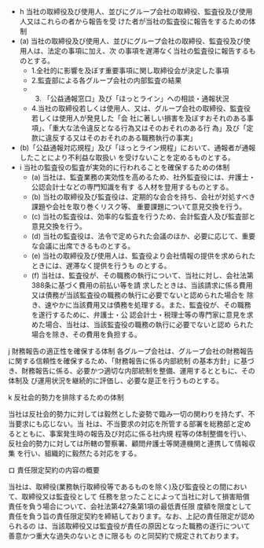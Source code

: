 - h 当社の取締役及び使用人、並びにグループ会社の取締役、監査役及び使用人又はこれらの者から報告を受 けた者が当社の監査役に報告をするための体制
- (a) 当社の取締役及び使用人、並びにグループ会社の取締役、監査役及び使用人は、法定の事項に加え、次 の事項を遅滞なく当社の監査役に報告するものとする。
	- 1.全社的に影響を及ぼす重要事項に関し取締役会が決定した事項
	- 2.監査部による各グループ会社の内部監査の結果
	- 3. 「公益通報窓口」及び「ほっとライン」への相談・通報状況
	- 4.当社の取締役若しくは使用人、又は、グループ会社の取締役、監査役若しくは使用人が発見した「会 社に著しい損害を及ぼすおそれのある事項」、「重大な法令違反となる行為又はそのおそれのある行 為」及び「定款に違反する又はそのおそれのある職務執行の事実」
- (b)「公益通報対応規程」及び「ほっとライン規程」において、通報者が通報したことにより不利益な取扱い を受けないことを定めるものとする。
- i 当社の監査役の監査が実効的に行われることを確保するための体制
	- (a) 当社は、監査業務の実効性を高めるため、社外監査役には、弁護士・公認会計士などの専門知識を有す る人材を登用するものとする。
	- (b) 当社の取締役及び監査役は、定期的な会合を持ち、会社が対処すべき課題や会社を取り巻くリスク等、 重要課題について意見交換を行う。
	- (c) 当社の監査役は、効率的な監査を行うため、会計監査人及び監査部と意見交換を行う。
	- (d) 当社の監査役は、法令で定められた会議のほか、必要に応じて、重要な会議に出席できるものとする。
	- (e) 当社の取締役及び使用人は、監査役より会社情報の提供を求められたときには、遅滞なく提供を行うも のとする。
	- (f) 当社は、監査役が、その職務の執行について、当社に対し、会社法第388条に基づく費用の前払い等を請 求したときは、当該請求に係る費用又は債務が当該監査役の職務の執行に必要でないと認められた場合を 除き、速やかに当該費用又は債務を処理する。また、監査役が、その職務を遂行するために、弁護士・公 認会計士・税理士等の専門家に意見を求めた場合、当社は、当該監査役の職務の執行に必要でないと認め られた場合を除き、その費用を負担する。

j 財務報告の適正性を確保する体制 各グループ会社は、グループ会社の財務報告に関する信頼性を確保するため、「財務報告に係る内部統制 の基本方針」に基づき、財務報告に係る、必要かつ適切な内部統制を整備、運用するとともに、その体制及 び運用状況を継続的に評価し、必要な是正を行うものとする。

k 反社会的勢力を排除するための体制

当社は反社会的勢力に対しては毅然とした姿勢で臨み一切の関わりを持たず、不当要求にも応じない。当 社は、不当要求の対応を所管する部署を総務部と定めるとともに、事案発生時の報告及び対応に係る社内規 程等の体制整備を行い、反社会的勢力に対しては所轄の警察署、顧問弁護士等関連機関と連携して情報収集 を行い、組織的に毅然たる対応をする。

ロ 責任限定契約の内容の概要

当社は、取締役(業務執行取締役等であるものを除く)及び監査役との間において、取締役又は監査役として 任務を怠ったことによって当社に対して損害賠償責任を負う場合について、会社法第427条第1項の最低責任限 度額を限度として責任を負う旨の責任限定契約を締結しております。なお、上記の責任限定が認められるの は、当該取締役又は監査役が責任の原因となった職務の遂行について善意かつ重大な過失のないときに限るも のと同契約で規定されております。